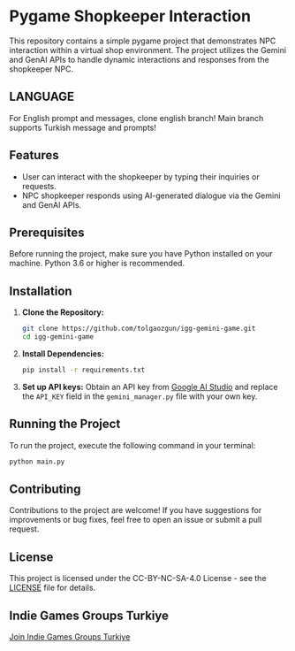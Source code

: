 # Pygame Shopkeeper Interaction

This repository contains a simple pygame project that demonstrates NPC interaction within a virtual shop environment. The project utilizes the Gemini and GenAI APIs to handle dynamic interactions and responses from the shopkeeper NPC.

## LANGUAGE

For English prompt and messages, clone english branch! Main branch supports Turkish message and prompts!

## Features

- User can interact with the shopkeeper by typing their inquiries or requests.
- NPC shopkeeper responds using AI-generated dialogue via the Gemini and GenAI APIs.

## Prerequisites

Before running the project, make sure you have Python installed on your machine. Python 3.6 or higher is recommended.

## Installation

1. **Clone the Repository:**

   ```bash
   git clone https://github.com/tolgaozgun/igg-gemini-game.git
   cd igg-gemini-game

   ```

2. **Install Dependencies:**

   ```bash
   pip install -r requirements.txt

   ```

3. **Set up API keys:**
   Obtain an API key from [Google AI Studio](https://aistudio.google.com/) and replace the `API_KEY` field in the `gemini_manager.py` file with your own key.

## Running the Project

To run the project, execute the following command in your terminal:

```bash
python main.py
```

## Contributing

Contributions to the project are welcome! If you have suggestions for improvements or bug fixes, feel free to open an issue or submit a pull request.

## License

This project is licensed under the CC-BY-NC-SA-4.0 License - see the [LICENSE](LICENSE) file for details.

## Indie Games Groups Turkiye

[Join Indie Games Groups Turkiye](https://linktr.ee/iggturkiye)
